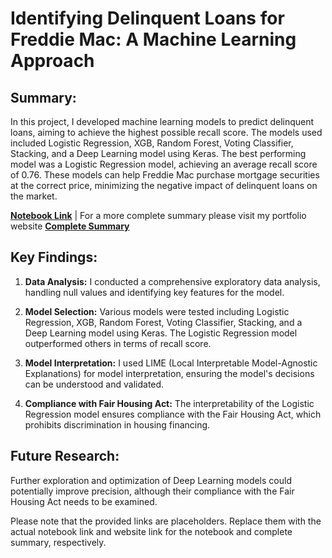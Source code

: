 # Identifying Delinquent Loans for Freddie Mac: A Machine Learning Approach

## Summary:

In this project, I developed machine learning models to predict delinquent loans, aiming to achieve the highest possible recall score. The models used included Logistic Regression, XGB, Random Forest, Voting Classifier, Stacking, and a Deep Learning model using Keras. The best performing model was a Logistic Regression model, achieving an average recall score of 0.76. These models can help Freddie Mac purchase mortgage securities at the correct price, minimizing the negative impact of delinquent loans on the market.

**[Notebook Link]((https://github.com/richardalamo/credit-lending-freddie-mac/blob/main/Ricardo%20Alamo%20-%20Portfolio%20Project%20-%20Freddie%20Mac.ipynb))** | 
For a more complete summary please visit my portfolio website **[Complete Summary](https://ricardo-alamo-portfolio.webflow.io/freddie-mac)**

## Key Findings:

1. **Data Analysis:** I conducted a comprehensive exploratory data analysis, handling null values and identifying key features for the model.

2. **Model Selection:** Various models were tested including Logistic Regression, XGB, Random Forest, Voting Classifier, Stacking, and a Deep Learning model using Keras. The Logistic Regression model outperformed others in terms of recall score.

3. **Model Interpretation:** I used LIME (Local Interpretable Model-Agnostic Explanations) for model interpretation, ensuring the model's decisions can be understood and validated.

4. **Compliance with Fair Housing Act:** The interpretability of the Logistic Regression model ensures compliance with the Fair Housing Act, which prohibits discrimination in housing financing.

## Future Research:

Further exploration and optimization of Deep Learning models could potentially improve precision, although their compliance with the Fair Housing Act needs to be examined.

Please note that the provided links are placeholders. Replace them with the actual notebook link and website link for the notebook and complete summary, respectively.
